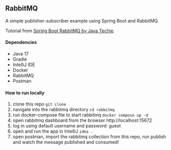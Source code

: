 ## RabbitMQ
A simple publisher-subscriber example using Spring Boot and RabbitMQ.

Tutorial from [Spring Boot RabbitMQ by Java Techie](https://www.youtube.com/watch?v=o4qCdBR4gUM).

#### Dependencies
- Java 17
- Gradle
- IntelliJ IDE
- Docker
- RabbitMQ
- Postman

#### How to run locally

1. clone this repo
    `git clone`
2. navigate into the rabbitmq directory
    `cd rabbitmq`
3. run docker-compose file to start rabbitmq
    `docker compose up -d`
4. open rabbitmq dashboard from the browser http://localhost:15672
5. log in using default username and password: guest
6. open and run the app in IntelliJ
    `idea .`
7. open postman, import the rabbitmq collection from this repo, run publish and watch the message published and consumed!
